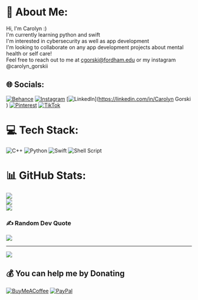 # 💫 About Me:
Hi, I'm Carolyn :)<br>I'm currently learning python and swift<br>I'm interested in cybersecurity as well as app development <br>I'm looking to collaborate on any app development projects about mental health or self care!<br>Feel free to reach out to me at cgorski@fordham.edu or my instagram @carolyn_gorskii 


## 🌐 Socials:
[![Behance](https://img.shields.io/badge/Behance-1769ff?logo=behance&logoColor=white)](https://behance.net/carolyngorskii) [![Instagram](https://img.shields.io/badge/Instagram-%23E4405F.svg?logo=Instagram&logoColor=white)](https://instagram.com/carolyn_gorskii) [![LinkedIn](https://img.shields.io/badge/LinkedIn-%230077B5.svg?logo=linkedin&logoColor=white)](https://linkedin.com/in/Carolyn Gorski ) [![Pinterest](https://img.shields.io/badge/Pinterest-%23E60023.svg?logo=Pinterest&logoColor=white)](https://pinterest.com/carolyngorski12) [![TikTok](https://img.shields.io/badge/TikTok-%23000000.svg?logo=TikTok&logoColor=white)](https://tiktok.com/@carolyngorskicg) 

# 💻 Tech Stack:
![C++](https://img.shields.io/badge/c++-%2300599C.svg?style=for-the-badge&logo=c%2B%2B&logoColor=white) ![Python](https://img.shields.io/badge/python-3670A0?style=for-the-badge&logo=python&logoColor=ffdd54) ![Swift](https://img.shields.io/badge/swift-F54A2A?style=for-the-badge&logo=swift&logoColor=white) ![Shell Script](https://img.shields.io/badge/shell_script-%23121011.svg?style=for-the-badge&logo=gnu-bash&logoColor=white)
# 📊 GitHub Stats:
![](https://github-readme-stats.vercel.app/api?username=carolyngorski&theme=bear&hide_border=true&include_all_commits=false&count_private=false)<br/>
![](https://github-readme-streak-stats.herokuapp.com/?user=carolyngorski&theme=bear&hide_border=true)<br/>
![](https://github-readme-stats.vercel.app/api/top-langs/?username=carolyngorski&theme=bear&hide_border=true&include_all_commits=false&count_private=false&layout=compact)

### ✍️ Random Dev Quote
![](https://quotes-github-readme.vercel.app/api?type=vetical&theme=radical)

---
[![](https://visitcount.itsvg.in/api?id=carolyngorski&icon=0&color=5)](https://visitcount.itsvg.in)

  ## 💰 You can help me by Donating
  [![BuyMeACoffee](https://img.shields.io/badge/Buy%20Me%20a%20Coffee-ffdd00?style=for-the-badge&logo=buy-me-a-coffee&logoColor=black)](https://buymeacoffee.com/carolyngorski) [![PayPal](https://img.shields.io/badge/PayPal-00457C?style=for-the-badge&logo=paypal&logoColor=white)](https://paypal.me/paypal.me/catolynn) 

  <!-- Proudly created with GPRM ( https://gprm.itsvg.in ) -->
  
